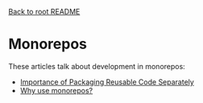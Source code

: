 [Back to root README][root]

# Monorepos

These articles talk about development in monorepos:

- [Importance of Packaging Reusable Code Separately][reusability]
- [Why use monorepos?][why]

[root]: /../../README.md
[reusability]: /../../monorepos/reusability.md
[why]: /../../monorepos/why.md
